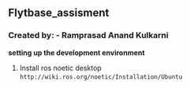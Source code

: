 ## Flytbase_assisment
### Created by: - Ramprasad Anand Kulkarni



**setting up the development environment**
1) Install ros noetic desktop
`http://wiki.ros.org/noetic/Installation/Ubuntu`
